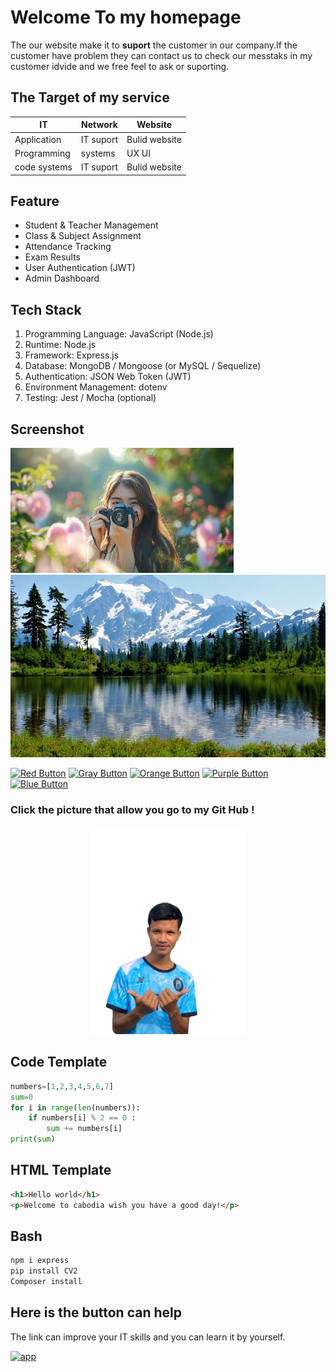 # Welcome To my homepage
The our website make it to **suport** the customer in our company.If the customer have problem they can contact us to check our messtaks in my customer idvide and we free feel to ask or suporting.
## The Target of my service
| IT | Network | Website |
|----|---------|---------|
|Application|IT suport|Bulid website|
|Programming|systems|UX UI|
|code systems|IT suport|Bulid website|
## Feature
- Student & Teacher Management
- Class & Subject Assignment
- Attendance Tracking
- Exam Results
- User Authentication (JWT)
- Admin Dashboard
## Tech Stack
1. Programming Language: JavaScript (Node.js)
2. Runtime: Node.js
3. Framework: Express.js
4. Database: MongoDB / Mongoose (or MySQL / Sequelize)
5. Authentication: JSON Web Token (JWT)
6. Environment Management: dotenv
7. Testing: Jest / Mocha (optional)
## Screenshot
![Dashboard](./images/Test-1.jpg)
![Place](./images/Test-2.jpg)

[![Red Button](https://img.shields.io/badge/Delete-Item-red)]() [![Gray Button](https://img.shields.io/badge/Read-More-lightgrey)]() [![Orange Button](https://img.shields.io/badge/Start-Here-orange)]() [![Purple Button](https://img.shields.io/badge/Open-Docs-purple)]() [![Blue Button](https://img.shields.io/badge/Launch-App-blue)]()
### Click the picture that allow you go to my Git Hub !
<p align="center">
  <a href="https://github.com/dashboard">
    <img src="./images/pilip.png" width="250" alt="GitHub Profile Picture" />
  </a>
</p>

## Code Template
```Python
numbers=[1,2,3,4,5,6,7]
sum=0
for i in range(len(numbers)):
    if numbers[i] % 2 == 0 :
        sum += numbers[i]
print(sum)
```
## HTML Template
```html
<h1>Hello world</h1>
<p>Welcome to cabodia wish you have a good day!</p>
```
## Bash
```bash
npm i express
pip install CV2
Composer install
```
## Here is the button can help
The link can improve your IT skills and you can learn it by yourself.

[![app](https://img.shields.io/badge/summit-green)](https://www.youtube.com/redirect?event=video_description&redir_token=QUFFLUhqbmdGcXcyaFFvS2xMWUl6bFJROFpiMnZVdEcyZ3xBQ3Jtc0ttVV9LV0Qwemx1TkZ5WXRfTlhBVFRuai1OQ1I4WmtBeThqZVU1VkdFSGx5dk1VYU5zUkxaMFAyYjRiY2IyZ1VnbzNkVzhtYlFRVEdKS3BaaTNvVTZxOG5sQUhuSnZabEY4T3ZBRzlXcTZzbnQzazdrdw&q=https%3A%2F%2Fwww.traversymedia.com%2Fmodern-html-css-from-the-beginning&v=UB1O30fR-EE)


